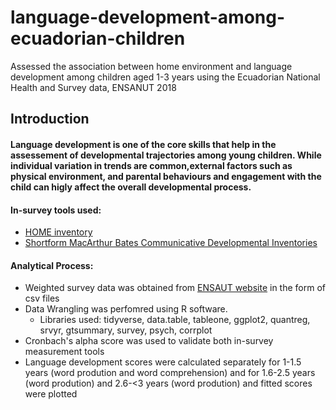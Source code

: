 # language-development-among-ecuadorian-children
Assessed the association between home environment and language development among children aged 1-3 years using the Ecuadorian National Health and Survey data, ENSANUT 2018

## Introduction

#### Language development is one of the core skills that help in the assessement of developmental trajectories among young children. While individual variation in trends are common,external factors such as physical environment, and parental behaviours and engagement with the child can higly affect the overall developmental process.


#### In-survey tools used:
* [HOME inventory](https://uwm.edu/mcwp/wp-content/uploads/sites/337/2015/12/HOME12-1-14.pdf)
* [Shortform MacArthur Bates Communicative Developmental Inventories](https://mb-cdi.stanford.edu/documents/Fensonetal2000.pdf)


#### Analytical Process:
* Weighted survey data was obtained from [ENSAUT website](https://www.ecuadorencifras.gob.ec/salud-salud-reproductiva-y-nutricion/) in the form of csv files
* Data Wrangling was perfomred using R software.
  * Libraries used: tidyverse, data.table, tableone, ggplot2, quantreg, srvyr, gtsummary, survey, psych, corrplot
* Cronbach's alpha score was used to validate both in-survey measurement tools
* Language development scores were calculated separately for 1-1.5 years (word prodution and word comprehension) and for 1.6-2.5 years (word prodution) and 2.6-<3 years (word prodution) and fitted scores were plotted
